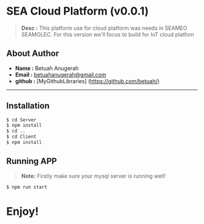 <h1>SEA Cloud Platform (v0.0.1)</h1>

> **Desc :** This platform use for cloud platform was needs in SEAMEO SEAMOLEC. For this version we'll focus to build for IoT cloud platfom

## About Author
- **Name :** Betuah Anugerah
- **Email :** betuahanugerah@gmail.com
- **github :** [MyGithubLibraries] (https://github.com/betuah/)
<hr>

## Installation
```sh
$ cd Server
$ npm install
$ cd ..
$ cd Client
$ npm install
```
## Running APP
> **Note:** Firstly make sure your mysql server is running well!

```sh
$ npm run start 
```

# Enjoy!